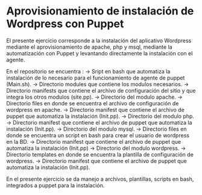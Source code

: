 # Aprovisionamiento de instalación de Wordpress con Puppet

El presente ejercicio corresponde a la instalación del aplicativo Wordpress mediante el aprovisionamiento de apache, php y msql, mediante la automatización con Puppet y levantando directamente la instalación con el agente.

En el repositorio se encuentra :
 -> Sript en bash que automatiza la instalación de lo necesario para el funcionamiento de agente de puppet (Main.sh).
 -> Directorio modules que contiene los modulos necesarios.
    -> Directorio manifests que contiene el archivo de configuración del sitio y que integra los otros modulos (site.pp).
    -> Directorio del modulo apache.
       -> Directorio files en donde se encuentra el archivo de configuración de wordpress en apache.
       -> Directorio manifest que contiene el archivo de puppet que automatiza la instalación (Init.pp).
    -> Directorio del modulo php.      
       -> Directorio manifest que contiene el archivo de puppet que automatiza la instalación (Init.pp).
    -> Directorio del modulo mysql.
       -> Directorio files en donde se encuentra un script en bash para crear el usuario de wordpress en la BD.
       -> Directorio manifest que contiene el archivo de puppet que automatiza la instalación (Init.pp)
    -> Directorio del modulo wordpress.
       -> Directorio templates en donde se encuentra la plantilla de configuración de wordpress.
       -> Directorio manifest que contiene el archivo de puppet que automatiza la instalación (Init.pp).

En el presente ejercicio se da manejo a archivos, plantillas, scripts en bash, integrados a puppet para la instalación.

